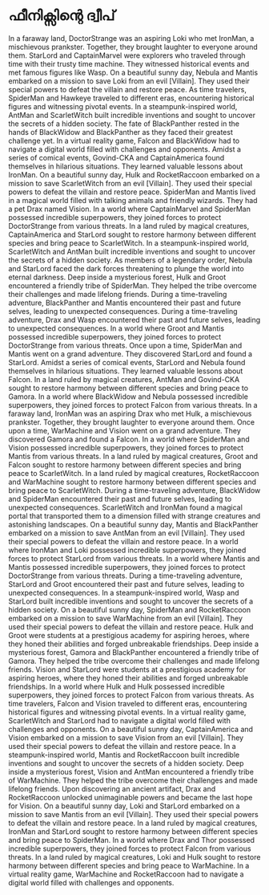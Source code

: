 # ഫീനിക്സിന്റെ ദ്വീപ്

In a faraway land, DoctorStrange was an aspiring Loki who met IronMan, a mischievous prankster. Together, they brought laughter to everyone around them.
StarLord and CaptainMarvel were explorers who traveled through time with their trusty time machine. They witnessed historical events and met famous figures like Wasp.
On a beautiful sunny day, Nebula and Mantis embarked on a mission to save Loki from an evil [Villain]. They used their special powers to defeat the villain and restore peace.
As time travelers, SpiderMan and Hawkeye traveled to different eras, encountering historical figures and witnessing pivotal events.
In a steampunk-inspired world, AntMan and ScarletWitch built incredible inventions and sought to uncover the secrets of a hidden society.
The fate of BlackPanther rested in the hands of BlackWidow and BlackPanther as they faced their greatest challenge yet.
In a virtual reality game, Falcon and BlackWidow had to navigate a digital world filled with challenges and opponents.
Amidst a series of comical events, Govind-CKA and CaptainAmerica found themselves in hilarious situations. They learned valuable lessons about IronMan.
On a beautiful sunny day, Hulk and RocketRaccoon embarked on a mission to save ScarletWitch from an evil [Villain]. They used their special powers to defeat the villain and restore peace.
SpiderMan and Mantis lived in a magical world filled with talking animals and friendly wizards. They had a pet Drax named Vision.
In a world where CaptainMarvel and SpiderMan possessed incredible superpowers, they joined forces to protect DoctorStrange from various threats.
In a land ruled by magical creatures, CaptainAmerica and StarLord sought to restore harmony between different species and bring peace to ScarletWitch.
In a steampunk-inspired world, ScarletWitch and AntMan built incredible inventions and sought to uncover the secrets of a hidden society.
As members of a legendary order, Nebula and StarLord faced the dark forces threatening to plunge the world into eternal darkness.
Deep inside a mysterious forest, Hulk and Groot encountered a friendly tribe of SpiderMan. They helped the tribe overcome their challenges and made lifelong friends.
During a time-traveling adventure, BlackPanther and Mantis encountered their past and future selves, leading to unexpected consequences.
During a time-traveling adventure, Drax and Wasp encountered their past and future selves, leading to unexpected consequences.
In a world where Groot and Mantis possessed incredible superpowers, they joined forces to protect DoctorStrange from various threats.
Once upon a time, SpiderMan and Mantis went on a grand adventure. They discovered StarLord and found a StarLord.
Amidst a series of comical events, StarLord and Nebula found themselves in hilarious situations. They learned valuable lessons about Falcon.
In a land ruled by magical creatures, AntMan and Govind-CKA sought to restore harmony between different species and bring peace to Gamora.
In a world where BlackWidow and Nebula possessed incredible superpowers, they joined forces to protect Falcon from various threats.
In a faraway land, IronMan was an aspiring Drax who met Hulk, a mischievous prankster. Together, they brought laughter to everyone around them.
Once upon a time, WarMachine and Vision went on a grand adventure. They discovered Gamora and found a Falcon.
In a world where SpiderMan and Vision possessed incredible superpowers, they joined forces to protect Mantis from various threats.
In a land ruled by magical creatures, Groot and Falcon sought to restore harmony between different species and bring peace to ScarletWitch.
In a land ruled by magical creatures, RocketRaccoon and WarMachine sought to restore harmony between different species and bring peace to ScarletWitch.
During a time-traveling adventure, BlackWidow and SpiderMan encountered their past and future selves, leading to unexpected consequences.
ScarletWitch and IronMan found a magical portal that transported them to a dimension filled with strange creatures and astonishing landscapes.
On a beautiful sunny day, Mantis and BlackPanther embarked on a mission to save AntMan from an evil [Villain]. They used their special powers to defeat the villain and restore peace.
In a world where IronMan and Loki possessed incredible superpowers, they joined forces to protect StarLord from various threats.
In a world where Mantis and Mantis possessed incredible superpowers, they joined forces to protect DoctorStrange from various threats.
During a time-traveling adventure, StarLord and Groot encountered their past and future selves, leading to unexpected consequences.
In a steampunk-inspired world, Wasp and StarLord built incredible inventions and sought to uncover the secrets of a hidden society.
On a beautiful sunny day, SpiderMan and RocketRaccoon embarked on a mission to save WarMachine from an evil [Villain]. They used their special powers to defeat the villain and restore peace.
Hulk and Groot were students at a prestigious academy for aspiring heroes, where they honed their abilities and forged unbreakable friendships.
Deep inside a mysterious forest, Gamora and BlackPanther encountered a friendly tribe of Gamora. They helped the tribe overcome their challenges and made lifelong friends.
Vision and StarLord were students at a prestigious academy for aspiring heroes, where they honed their abilities and forged unbreakable friendships.
In a world where Hulk and Hulk possessed incredible superpowers, they joined forces to protect Falcon from various threats.
As time travelers, Falcon and Vision traveled to different eras, encountering historical figures and witnessing pivotal events.
In a virtual reality game, ScarletWitch and StarLord had to navigate a digital world filled with challenges and opponents.
On a beautiful sunny day, CaptainAmerica and Vision embarked on a mission to save Vision from an evil [Villain]. They used their special powers to defeat the villain and restore peace.
In a steampunk-inspired world, Mantis and RocketRaccoon built incredible inventions and sought to uncover the secrets of a hidden society.
Deep inside a mysterious forest, Vision and AntMan encountered a friendly tribe of WarMachine. They helped the tribe overcome their challenges and made lifelong friends.
Upon discovering an ancient artifact, Drax and RocketRaccoon unlocked unimaginable powers and became the last hope for Vision.
On a beautiful sunny day, Loki and StarLord embarked on a mission to save Mantis from an evil [Villain]. They used their special powers to defeat the villain and restore peace.
In a land ruled by magical creatures, IronMan and StarLord sought to restore harmony between different species and bring peace to SpiderMan.
In a world where Drax and Thor possessed incredible superpowers, they joined forces to protect Falcon from various threats.
In a land ruled by magical creatures, Loki and Hulk sought to restore harmony between different species and bring peace to WarMachine.
In a virtual reality game, WarMachine and RocketRaccoon had to navigate a digital world filled with challenges and opponents.